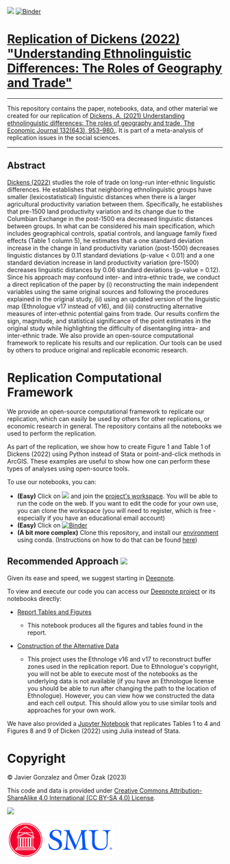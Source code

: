 [![](https://deepnote.com/buttons/launch-in-deepnote-small.svg)](https://deepnote.com/join-team?token=1caea1e0f7cc466) [![Binder](https://mybinder.org/badge_logo.svg)](https://mybinder.org/v2/gh/jjgecon/Replication_Dickens_2022/HEAD)
# [Replication of Dickens (2022) "Understanding Ethnolinguistic Differences: The Roles of Geography and Trade"](https://econpapers.repec.org/paper/zbwi4rdps/62.htm)

----

This repository contains the paper, notebooks, data, and other material we created for our replication of [Dickens, A. (2021) Understanding ethnolinguistic differences: The roles of geography and trade, The Economic Journal 132(643), 953–980.](https://doi.org/10.1093/ej/ueab065). It is part of a meta-analysis of replication issues in the social sciences.

----

## Abstract

[Dickens (2022)](https://doi.org/10.1093/ej/ueab065) studies the role of trade on long-run inter-ethnic linguistic differences. He establishes that neighboring ethnolinguistic groups have smaller (lexicostatistical) linguistic distances when there is a larger agricultural productivity variation between them. Specifically, he establishes that pre-1500 land productivity variation and its change due to the Columbian Exchange in the post-1500 era decreased linguistic distances between groups. In what can be considered his main specification, which includes geographical controls, spatial controls, and language family fixed effects (Table 1 column 5), he estimates that a one standard deviation increase in the change in land productivity variation (post-1500) decreases linguistic distances by 0.11 standard deviations (p-value < 0.01) and a one standard deviation increase in land productivity variation (pre-1500) decreases linguistic distances by 0.06 standard deviations (p-value = 0.12). Since his approach may confound inter- and intra-ethnic trade, we conduct a direct replication of the paper by (i) reconstructing the main independent variables using the same original sources and following the procedures explained in the original study, (ii) using an updated version of the linguistic map (Ethnologue v17 instead of v16), and (iii) constructing alternative measures of inter-ethnic potential gains from trade. Our results confirm the sign, magnitude, and statistical significance of the point estimates in the original study while highlighting the difficulty of disentangling intra- and inter-ethnic trade. We also provide an open-source computational framework to replicate his results and our replication. Our tools can be used by others to produce original and replicable economic research.


# Replication Computational Framework

We provide an open-source computational framework to replicate our replication, which can easily be used by others for other replications, or economic research in general. The repository contains all the notebooks we used to perform the replication. 

As part of the replication, we show how to create  Figure 1 and Table 1 of Dickens (2022) using Python instead of Stata or point-and-click methods in ArcGIS. These examples are useful to show how one can perform these types of analyses using open-source tools.

To use our notebooks, you can:

* **(Easy)** Click on [![](https://deepnote.com/buttons/launch-in-deepnote-small.svg)](https://deepnote.com/join-team?token=1caea1e0f7cc466) and join the [project's workspace](https://deepnote.com/join-team?token=1caea1e0f7cc466). You will be able to run the code on the web. If you want to edit the code for your own use, you can clone the workspace (you will need to register, which is free - especially if you have an educational email account)
* **(Easy)** Click on [![Binder](https://mybinder.org/badge_logo.svg)](https://mybinder.org/v2/gh/jjgecon/Replication_Dickens_2022/HEAD) 
* **(A bit more complex)** Clone this repository, and install our [environment](https://github.com/jjgecon/Replication_Dickens_2022/blob/main/environment.yml) using conda. (Instructions on how to do that can be found [here](https://econgrowth.github.io/pages/Install%20Anaconda.html))

## Recommended Approach [![](https://deepnote.com/buttons/launch-in-deepnote-small.svg)](https://deepnote.com/join-team?token=1caea1e0f7cc466)

Given its ease and speed, we suggest starting in [Deepnote](https://deepnote.com/join-team?token=1caea1e0f7cc466). 

To view and execute our code you can access our [Deepnote project](https://deepnote.com/join-team?token=1caea1e0f7cc466) or its notebooks directly:

- [Report Tables and Figures](https://deepnote.com/workspace/replication-dickens-2022-ff5e06ca-d8fd-4344-b73c-7d07c01f9c63/project/1-Report-Tables-and-Figures-2158a300-6955-4725-92f2-79476c32a378) 
    - This notebook produces all the figures and tables found in the report.

- [Construction of the Alternative Data](https://deepnote.com/workspace/replication-dickens-2022-ff5e06ca-d8fd-4344-b73c-7d07c01f9c63/project/2-Construction-of-the-Alternative-Data-4a945f27-2c4c-4244-8f3b-ab6dff812a2f)
    - This project uses the Ethnologe v16 and v17 to reconstruct buffer zones used in the replication report. Due to Ethnologue's copyright, you will not be able to execute most of the notebooks as the underlying data is not available (if you have an Ethnologue license you should be able to run after changing the path to the location of Ethnologue). However, you can view how we constructed the data and each cell output. This should allow you to use similar tools and approaches for your own work.

We have also provided a [Jupyter Notebook](https://github.com/jjgecon/Replication_Dickens_2022/tree/main/julia/julia_Dickens.ipynb) that replicates Tables 1 to 4 and Figures 8 and 9 of Dicken (2022) using Julia instead of Stata.

# Copyright 

&copy; Javier Gonzalez and Ömer Özak (2023)

This code and data is provided under [Creative Commons Attribution-ShareAlike 4.0 International (CC BY-SA 4.0) License](https://creativecommons.org/licenses/by-sa/4.0/). 

![](http://mirrors.creativecommons.org/presskit/buttons/88x31/svg/by-sa.svg)

[<img src="https://github.com/measuring-culture/Expanding-Measurement-Culture-Facebook-JRSI/blob/main/pics/SMUlogowWordmarkRB.jpg?raw=true" width="250">](http://omerozak.com)
